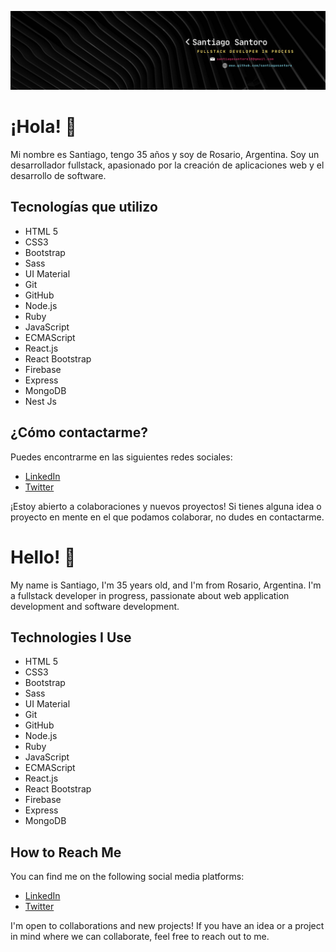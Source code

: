 <!-- Banner -->
<p align="center">
  <img src="https://github.com/SantiagoSantoro/SantiagoSantoro/blob/main/SantiagoSantoro.png" alt="Santiago Santoro - Desarrollador Fullstack">
</p>

<!-- Información personal -->
# ¡Hola! 👋

Mi nombre es Santiago, tengo 35 años y soy de Rosario, Argentina. Soy un desarrollador fullstack, apasionado por la creación de aplicaciones web y el desarrollo de software.

<!-- Tecnologías -->
## Tecnologías que utilizo

- HTML 5
- CSS3
- Bootstrap
- Sass
- UI Material
- Git
- GitHub
- Node.js
- Ruby
- JavaScript
- ECMAScript
- React.js
- React Bootstrap
- Firebase
- Express
- MongoDB
- Nest Js

<!-- Contacto -->
## ¿Cómo contactarme?

Puedes encontrarme en las siguientes redes sociales:
- [LinkedIn](https://www.linkedin.com/in/santiago-santoro/)
- [Twitter](https://twitter.com/Santiumf)

¡Estoy abierto a colaboraciones y nuevos proyectos! Si tienes alguna idea o proyecto en mente en el que podamos colaborar, no dudes en contactarme.


<!-- Personal Information -->
# Hello! 👋

My name is Santiago, I'm 35 years old, and I'm from Rosario, Argentina. I'm a fullstack developer in progress, passionate about web application development and software development.

<!-- Technologies -->
## Technologies I Use

- HTML 5
- CSS3
- Bootstrap
- Sass
- UI Material
- Git
- GitHub
- Node.js
- Ruby
- JavaScript
- ECMAScript
- React.js
- React Bootstrap
- Firebase
- Express
- MongoDB

<!-- Contact -->
## How to Reach Me

You can find me on the following social media platforms:
- [LinkedIn](https://www.linkedin.com/in/santiago-santoro/)
- [Twitter](https://twitter.com/Santiumf)

I'm open to collaborations and new projects! If you have an idea or a project in mind where we can collaborate, feel free to reach out to me.

